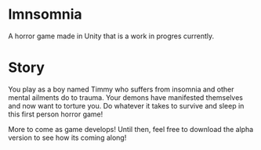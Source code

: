 # Imnsomnia

 A horror game made in Unity that is a work in progres currently.
 
 # Story
 
 You play as a boy named Timmy who suffers from insomnia and other mental ailments do to trauma. 
 Your demons have manifested themselves and now want to torture you. Do whatever it takes to survive and sleep in this first person horror game!
 
 
 More to come as game develops! Until then, feel free to download the alpha version to see how its coming along!
 
